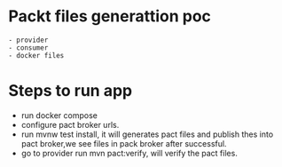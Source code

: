 # Packt files generattion poc
    - provider
    - consumer
    - docker files

# Steps to run app
  - run docker compose
  - configure pact broker urls.
  - run mvnw test install, it will generates pact files and publish thes into pact broker,we see files in pack broker after successful.
 - go to provider run mvn pact:verify, will verify the pact files.